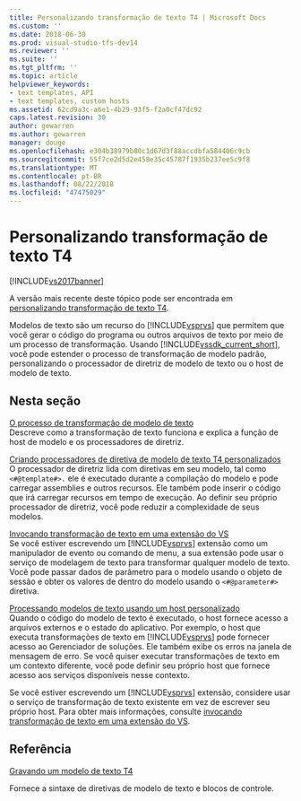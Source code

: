 ```yaml
---
title: Personalizando transformação de texto T4 | Microsoft Docs
ms.custom: ''
ms.date: 2018-06-30
ms.prod: visual-studio-tfs-dev14
ms.reviewer: ''
ms.suite: ''
ms.tgt_pltfrm: ''
ms.topic: article
helpviewer_keywords:
- text templates, API
- text templates, custom hosts
ms.assetid: 62cd9a3c-a6e1-4b29-93f5-f2a0cf47dc92
caps.latest.revision: 30
author: gewarren
ms.author: gewarren
manager: douge
ms.openlocfilehash: e304b38979b80c1d67d3f88accdbfa584406c9cb
ms.sourcegitcommit: 55f7ce2d5d2e458e35c45787f1935b237ee5c9f8
ms.translationtype: MT
ms.contentlocale: pt-BR
ms.lasthandoff: 08/22/2018
ms.locfileid: "47475029"
---
```

# <a name="customizing-t4-text-transformation"></a>Personalizando transformação de texto T4
[!INCLUDE[vs2017banner](../includes/vs2017banner.md)]

A versão mais recente deste tópico pode ser encontrada em [personalizando transformação de texto T4](https://docs.microsoft.com/visualstudio/modeling/customizing-t4-text-transformation).  
  
Modelos de texto são um recurso do [!INCLUDE[vsprvs](../includes/vsprvs-md.md)] que permitem que você gerar o código do programa ou outros arquivos de texto por meio de um processo de transformação. Usando [!INCLUDE[vssdk_current_short](../includes/vssdk-current-short-md.md)], você pode estender o processo de transformação de modelo padrão, personalizando o processador de diretriz de modelo de texto ou o host de modelo de texto.  
  
## <a name="in-this-section"></a>Nesta seção  
 [O processo de transformação de modelo de texto](../modeling/the-text-template-transformation-process.md)  
 Descreve como a transformação de texto funciona e explica a função de host de modelo e os processadores de diretriz.  
  
 [Criando processadores de diretiva de modelo de texto T4 personalizados](../modeling/creating-custom-t4-text-template-directive-processors.md)  
 O processador de diretriz lida com diretivas em seu modelo, tal como `<#@template#>.` ele é executado durante a compilação do modelo e pode carregar assemblies e outros recursos. Ele também pode inserir o código que irá carregar recursos em tempo de execução. Ao definir seu próprio processador de diretriz, você pode reduzir a complexidade de seus modelos.  
  
 [Invocando transformação de texto em uma extensão do VS](../modeling/invoking-text-transformation-in-a-vs-extension.md)  
 Se você estiver escrevendo um [!INCLUDE[vsprvs](../includes/vsprvs-md.md)] extensão como um manipulador de evento ou comando de menu, a sua extensão pode usar o serviço de modelagem de texto para transformar qualquer modelo de texto. Você pode passar dados de parâmetro para o modelo usando o objeto de sessão e obter os valores de dentro do modelo usando o `<#@parameter#>` diretiva.  
  
 [Processando modelos de texto usando um host personalizado](../modeling/processing-text-templates-by-using-a-custom-host.md)  
 Quando o código do modelo de texto é executado, o host fornece acesso a arquivos externos e o estado do aplicativo. Por exemplo, o host que executa transformações de texto em [!INCLUDE[vsprvs](../includes/vsprvs-md.md)] pode fornecer acesso ao Gerenciador de soluções. Ele também exibe os erros na janela de mensagem de erro. Se você quiser executar transformações de texto em um contexto diferente, você pode definir seu próprio host que fornece acesso aos serviços disponíveis nesse contexto.  
  
 Se você estiver escrevendo um [!INCLUDE[vsprvs](../includes/vsprvs-md.md)] extensão, considere usar o serviço de transformação de texto existente em vez de escrever seu próprio host. Para obter mais informações, consulte [invocando transformação de texto em uma extensão do VS](../modeling/invoking-text-transformation-in-a-vs-extension.md).  
  
## <a name="reference"></a>Referência  
 [Gravando um modelo de texto T4](../modeling/writing-a-t4-text-template.md)  
  
 Fornece a sintaxe de diretivas de modelo de texto e blocos de controle.



